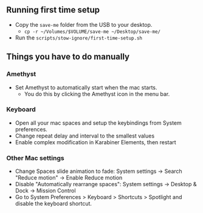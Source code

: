 ## Running first time setup

- Copy the `save-me` folder from the USB to your desktop.
  - `cp -r ~/Volumes/$VOLUME/save-me ~/Desktop/save-me/`
- Run the `scripts/stow-ignore/first-time-setup.sh`

## Things you have to do manually

### Amethyst

- Set Amethyst to automatically start when the mac starts.
  - You do this by clicking the Amethyst icon in the menu bar.

### Keyboard

- Open all your mac spaces and setup the keybindings from System preferences.
- Change repeat delay and interval to the smallest values
- Enable complex modification in Karabiner Elements, then restart

### Other Mac settings

- Change Spaces slide animation to fade: System settings -> Search "Reduce motion" -> Enable Reduce motion
- Disable "Automatically rearrange spaces": System settings -> Desktop & Dock -> Mission Control
- Go to System Preferences > Keyboard > Shortcuts > Spotlight and disable the keyboard shortcut.
